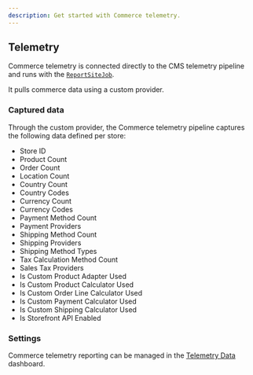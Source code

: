 ```yaml
---
description: Get started with Commerce telemetry.
---
```


## Telemetry

Commerce telemetry is connected directly to the CMS telemetry pipeline and runs with the [`ReportSiteJob`](https://github.com/umbraco/Umbraco-CMS/blob/v14/dev/src/Umbraco.Infrastructure/BackgroundJobs/Jobs/ReportSiteJob.cs).

It pulls commerce data using a custom provider.

### Captured data

Through the custom provider, the Commerce telemetry pipeline captures the following data defined per store:
* Store ID
* Product Count
* Order Count
* Location Count
* Country Count
* Country Codes
* Currency Count
* Currency Codes
* Payment Method Count
* Payment Providers
* Shipping Method Count
* Shipping Providers
* Shipping Method Types
* Tax Calculation Method Count
* Sales Tax Providers
* Is Custom Product Adapter Used
* Is Custom Product Calculator Used
* Is Custom Order Line Calculator Used
* Is Custom Payment Calculator Used
* Is Custom Shipping Calculator Used
* Is Storefront API Enabled

### Settings

Commerce telemetry reporting can be managed in the [Telemetry Data](https://docs.umbraco.com/umbraco-cms/fundamentals/backoffice/settings-dashboards#telemetry-data) dashboard.

